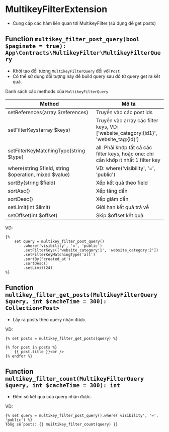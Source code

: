 # MultikeyFilterExtension
- Cung cấp các hàm liên quan tới MultikeyFilter (sử dụng để get posts)

## Function `multikey_filter_post_query(bool $paginate = true): App\Contracts\MultikeyFilter\MultikeyFilterQuery`
- Khởi tạo đối tương `MultikeyFilterQuery` đối với `Post`
- Có thể sử dụng đối tượng này để build query sau đó từ query get ra kết quả.

Danh sách các methods của `MultikeyFilterQuery`

| Method                                                | Mô tả                                                                                |
|-------------------------------------------------------|--------------------------------------------------------------------------------------|
| setReferences(array $references)                      | Truyền vào các post ids                                                       |
| setFilterKeys(array $keys)                            | Truyền vào array các filter keys, VD: ['website_category:{id1}', 'website_tag:{id}'] |
| setFilterKeyMatchingType(string $type)                | all: Phải khớp tất cả các filter keys, hoặc one: chỉ cần khớp ít nhất 1 filter key   |
| where(string $field, string $operation, mixed $value) | VD: where('visibility', '=', 'public')                                               |
| sortBy(string $field)                                 | Xếp kết quả theo field                                                               |
| sortAsc()                                             | Xếp tăng dần                                                                         |
| sortDesc()                                            | Xếp giảm dần                                                                         |
| setLimit(int $limit)                                  | Giới hạn kết quả trả về                                                              |
| setOffset(int $offset)                                | Skip $offset kết quả                                                                 |

VD:
```twig
{% 
    set query = multikey_filter_post_query()
        .where('visibility', '=', 'public')
        .setFilterKeys(['website_category:1', 'website_category:2'])
        .setFilterKeyMatchingType('all')
        .sortBy('created_at')
        .sortDesc()
        .setLimit(24)
%}
```

## Function `multikey_filter_get_posts(MultikeyFilterQuery $query, int $cacheTime = 300): Collection<Post>`
- Lấy ra posts theo query nhận được.

VD:
```twig
{% set posts = multikey_filter_get_posts(query) %}

{% for post in posts %}
    {{ post.title }}<br />
{% endfor %}
```

## Function `multikey_filter_count(MultikeyFilterQuery $query, int $cacheTime = 300): int`
- Đếm số kết quả của query nhận được.

VD:
```twig
{% set query = multikey_filter_post_query().where('visibility', '=', 'public') %}
Tổng số posts: {{ muiltikey_filter_count(query) }}
```
